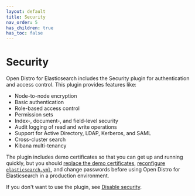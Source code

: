 ```yaml
---
layout: default
title: Security
nav_order: 5
has_children: true
has_toc: false
---
```


# Security

Open Distro for Elasticsearch includes the Security plugin for authentication and access control. This plugin provides features like:

- Node-to-node encryption
- Basic authentication
- Role-based access control
- Permission sets
- Index-, document-, and field-level security
- Audit logging of read and write operations
- Support for Active Directory, LDAP, Kerberos, and SAML
- Cross-cluster search
- Kibana multi-tenancy

The plugin includes demo certificates so that you can get up and running quickly, but you should [replace the demo certificates](../install/docker-security), [reconfigure `elasticsearch.yml`](tls-configuration), and change passwords before using Open Distro for Elasticsearch in a production environment.

If you don't want to use the plugin, see [Disable security](disable).
